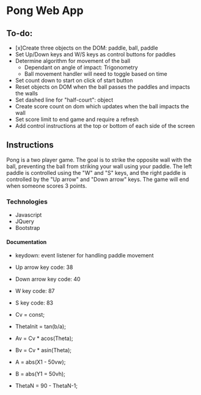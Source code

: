 # Pong Web App

## To-do:

- [x]Create three objects on the DOM: paddle, ball, paddle
- Set Up/Down keys and W/S keys as control buttons for paddles
- Determine algorithm for movement of the ball
    - Dependant on angle of impact: Trigonometry
    - Ball movement handler will need to toggle based on time
- Set count down to start on click of start button
- Reset objects on DOM when the ball passes the paddles and impacts the walls
- Set dashed line for "half-court": object
- Create score count on dom which updates when the ball impacts the wall
- Set score limit to end game and require a refresh
- Add control instructions at the top or bottom of each side of the screen

## Instructions

Pong is a two player game.  The goal is to strike the opposite wall with the ball, preventing the ball from striking your wall using your paddle.  The left paddle is controlled using the "W" and "S" keys, and the right paddle is controlled by the "Up arrow" and "Down arrow" keys.  The game will end when someone scores 3 points.

### Technologies

- Javascript
- JQuery
- Bootstrap

#### Documentation 

- keydown: event listener for handling paddle movement
- Up arrow key code: 38
- Down arrow key code: 40
- W key code: 87
- S key code: 83

- Cv = const;
- ThetaInit = tan(b/a);
- Av = Cv * acos(Theta);
- Bv = Cv * asin(Theta);
- A = abs(X1 - 50vw);
- B = abs(Y1 = 50vh);
- ThetaN = 90 - ThetaN-1;